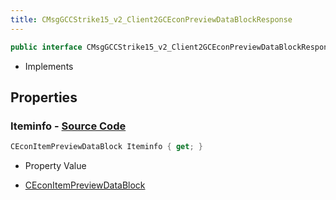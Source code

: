 ```yaml
---
title: CMsgGCCStrike15_v2_Client2GCEconPreviewDataBlockResponse
---
```


```csharp
public interface CMsgGCCStrike15_v2_Client2GCEconPreviewDataBlockResponse : ITypedProtobuf<CMsgGCCStrike15_v2_Client2GCEconPreviewDataBlockResponse>, INativeHandle
```

- Implements

## Properties

### **Iteminfo** - [Source Code](https://github.com/swiftly-solution/swiftlys2/blob/main/managed/src/SwiftlyS2.Generated/Protobufs/Interfaces/CMsgGCCStrike15_v2_Client2GCEconPreviewDataBlockResponse.cs#L13)

```csharp
CEconItemPreviewDataBlock Iteminfo { get; }
```

- Property Value

- [CEconItemPreviewDataBlock](/docs/api/shared/protobufdefinitions/ceconitempreviewdatablock)

